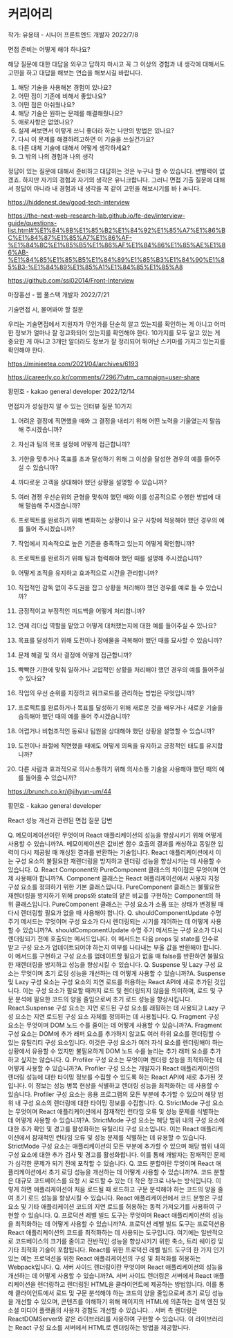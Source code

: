 # 커리어리

작가: 유용태 - 시니어 프론트엔드 개발자 2022/7/8

면접 준비는 어떻게 해야 하나요?

해당 질문에 대한 대답을 외우고 답하지 마시고 꼭 그 이상의 경험과 내 생각에 대해서도 고민을 하고 대답을 해보는 연습을 해보시길 바랍니다.

1. 해당 기술을 사용해본 경험이 있나요?
2. 어떤 점이 기존에 비해서 좋았나요?
3. 어떤 점은 아쉬웠나요?
4. 해당 기술은 원하는 문제를 해결해줬나요?
5. 애로사항은 없었나요?
6. 실제 써보면서 이렇게 쓰니 좋더라 하는 나만의 방법은 있나요?
7. 다시 이 문제를 해결하려고하면 이 기술을 쓰실건가요?
8. 다른 대체 기술에 대해서 어떻게 생각하세요?
9. 그 밖의 나의 경험과 나의 생각

정답이 있는 질문에 대해서 준비하고 대답하는 것은 누구나 할 수 있습니다. 변별력이 없겠죠. 하지만 자기의 경험과 자기의 생각은 유니크합니다. 그러니 면접 기출 질문에 대해서 정답이 아니라 내 경험과 내 생각을 꼭 같이 고민을 해보시기를 바ㅏㄼ니다.

https://hiddenest.dev/good-tech-interview

https://the-next-web-research-lab.github.io/fe-dev/interview-guide/questions-list.html#%E1%84%8B%E1%85%B2%E1%84%92%E1%85%A7%E1%86%BC%E1%84%87%E1%85%A7%E1%86%AF-%E1%84%8C%E1%85%B5%E1%86%AF%E1%84%86%E1%85%AE%E1%86%AB-%E1%84%85%E1%85%B5%E1%84%89%E1%85%B3%E1%84%90%E1%85%B3-%E1%84%89%E1%85%A1%E1%84%85%E1%85%A8

https://github.com/ssi02014/Front-Interview

마장홍선 - 웹 풀스택 개발자 2022/7/21

기술면접 시, 물어봐야 할 질문

우리는 기술면접에서 지원자가 무언가를 단순히 알고 있는지를 확인하는 게 아니고 어떠한 정보가 얼마나 잘 정교화되어 있는지를 확인해야 한다. 10가지를 모두 알고 있는 게 중요한 게 아니고 3개만 알더라도 정보가 잘 정리되어 뛰어난 스키마를 가지고 있는지를 확인해야 한다.

https://minieetea.com/2021/04/archives/6193

https://careerly.co.kr/comments/72967?utm_campaign=user-share

황민호 - kakao general developer 2022/12/14

면접자가 성실한지 알 수 있는 인터뷰 질문 10가지

1. 어려운 결정에 직면했을 때와 그 결정을 내리기 위해 어떤 노력을 기울였는지 말씀해 주시겠습니까?

2. 자신과 팀의 목표 설정에 어떻게 접근합니까?

3. 기한을 맞추거나 목표를 초과 달성하기 위해 그 이상을 달성한 경우의 예를 들어주실 수 있습니까?

4. 까다로운 고객을 상대해야 했던 상황을 설명할 수 있습니까?

5. 여러 경쟁 우선순위의 균형을 맞춰야 했던 때와 이를 성공적으로 수행한 방법에 대해 말씀해 주시겠습니까?

6. 프로젝트를 완료하기 위해 변화하는 상황이나 요구 사항에 적응해야 했던 경우의 예를 들어 주시겠습니까?

7. 작업에서 지속적으로 높은 기준을 충족하고 있는지 어떻게 확인합니까?

8. 프로젝트를 완료하기 위해 팀과 협력해야 했던 때를 설명해 주시겠습니까?

9. 어떻게 조직을 유지하고 효과적으로 시간을 관리합니까?

10. 직접적인 감독 없이 주도권을 잡고 상황을 처리해야 했던 경우를 예로 들 수 있습니까?

11. 긍정적이고 부정적인 피드백을 어떻게 처리합니까?

12. 언제 리더십 역할을 맡았고 어떻게 대처했는지에 대한 예를 들어주실 수 있나요?

13. 목표를 달성하기 위해 도전이나 장애물을 극복해야 했던 때를 묘사할 수 있습니까?

14. 문제 해결 및 의사 결정에 어떻게 접근합니까?

15. 빡빡한 기한에 맞춰 일하거나 고압적인 상황을 처리해야 했던 경우의 예를 들어주실 수 있나요?

16. 작업의 우선 순위를 지정하고 워크로드를 관리하는 방법은 무엇입니까?

17. 프로젝트를 완료하거나 목표를 달성하기 위해 새로운 것을 배우거나 새로운 기술을 습득해야 했던 때의 예를 들어 주시겠습니까?

18. 어렵거나 비협조적인 동료나 팀원을 상대해야 했던 상황을 설명할 수 있습니까?

19. 도전이나 좌절에 직면했을 때에도 어떻게 의욕을 유지하고 긍정적인 태도를 유지합니까?

20. 다른 사람과 효과적으로 의사소통하기 위해 의사소통 기술을 사용해야 했던 때의 예를 들어줄 수 있습니까?

https://brunch.co.kr/@jihyun-um/44

황민호 - kakao general developer

React 성능 개선과 관련된 면접 질문 답변

Q. 메모이제이션이란 무엇이며 React 애플리케이션의 성능을 향상시키기 위해 어떻게 사용할 수 있습니까?A. 메모이제이션은 값비싼 함수 호출의 결과를 캐싱하고 동일한 입력이 다시 제공될 때 캐싱된 결과를 반환하는 기술입니다. React 애플리케이션에서 이는 구성 요소의 불필요한 재렌더링을 방지하고 렌더링 성능을 향상시키는 데 사용할 수 있습니다.
Q. React Component와 PureComponent 클래스의 차이점은 무엇이며 언제 사용해야 합니까?A. Component 클래스는 React 애플리케이션에서 사용자 지정 구성 요소를 정의하기 위한 기본 클래스입니다. PureComponent 클래스는 불필요한 재렌더링을 방지하기 위해 props와 state의 얕은 비교를 구현하는 Component의 하위 클래스입니다. PureComponent 클래스는 구성 요소가 소품 또는 상태가 변경될 때 다시 렌더링할 필요가 없을 때 사용해야 합니다.
Q. shouldComponentUpdate 수명 주기 메서드는 무엇이며 구성 요소가 다시 렌더링되는 시기를 제어하는 데 어떻게 사용할 수 있습니까?A. shouldComponentUpdate 수명 주기 메서드는 구성 요소가 다시 렌더링되기 전에 호출되는 메서드입니다. 이 메서드는 다음 props 및 state를 인수로 받고 구성 요소가 업데이트되어야 하는지 여부를 나타내는 부울 값을 반환해야 합니다. 이 메서드를 구현하고 구성 요소를 업데이트할 필요가 없을 때 false를 반환하면 불필요한 재렌더링을 방지하고 성능을 향상시킬 수 있습니다.
Q. Suspense 및 Lazy 구성 요소는 무엇이며 초기 로딩 성능을 개선하는 데 어떻게 사용할 수 있습니까?A. Suspense 및 Lazy 구성 요소는 구성 요소의 지연 로드를 허용하는 React API에 새로 추가된 것입니다. 이는 구성 요소가 필요할 때까지 로드 및 렌더링되지 않음을 의미하며, 로드 및 구문 분석에 필요한 코드의 양을 줄임으로써 초기 로드 성능을 향상시킵니다. React.Suspense 구성 요소는 지연 로드된 구성 요소를 래핑하는 데 사용되고 Lazy 구성 요소는 지연 로드된 구성 요소 자체를 정의하는 데 사용됩니다.
Q. Fragment 구성 요소는 무엇이며 DOM 노드 수를 줄이는 데 어떻게 사용할 수 있습니까?A. Fragment 구성 요소는 DOM에 추가 래퍼 요소를 추가하지 않고도 여러 하위 요소를 렌더링할 수 있는 유틸리티 구성 요소입니다. 이것은 구성 요소가 여러 자식 요소를 렌더링해야 하는 상황에서 유용할 수 있지만 불필요하게 DOM 노드 수를 늘리는 추가 래퍼 요소를 추가하고 싶지는 않습니다.
Q. Profiler 구성 요소는 무엇이며 렌더링 성능을 최적화하는 데 어떻게 사용할 수 있습니까?A. Profiler 구성 요소는 개발자가 React 애플리케이션의 렌더링 성능에 대한 타이밍 정보를 수집할 수 있도록 하는 React API에 새로 추가된 것입니다. 이 정보는 성능 병목 현상을 식별하고 렌더링 성능을 최적화하는 데 사용할 수 있습니다. Profiler 구성 요소는 응용 프로그램의 모든 부분에 추가할 수 있으며 해당 범위 내 구성 요소의 렌더링에 대한 타이밍 정보를 수집합니다.
Q. StrictMode 구성 요소는 무엇이며 React 애플리케이션에서 잠재적인 런타임 오류 및 성능 문제를 식별하는 데 어떻게 사용할 수 있습니까?A. StrictMode 구성 요소는 해당 범위 내의 구성 요소에 대한 추가 확인 및 경고를 활성화하는 유틸리티 구성 요소입니다. 이는 React 애플리케이션에서 잠재적인 런타임 오류 및 성능 문제를 식별하는 데 유용할 수 있습니다. StrictMode 구성 요소는 애플리케이션의 모든 부분에 추가할 수 있으며 해당 범위 내의 구성 요소에 대한 추가 검사 및 경고를 활성화합니다. 이를 통해 개발자는 잠재적인 문제가 심각한 문제가 되기 전에 포착할 수 있습니다.
Q. 코드 분할이란 무엇이며 React 애플리케이션에서 초기 로딩 성능을 개선하는 데 어떻게 사용할 수 있습니까?A. 코드 분할은 대규모 코드베이스를 요청 시 로드할 수 있는 더 작은 청크로 나누는 방식입니다. 이렇게 하면 애플리케이션이 처음 로드될 때 로드하고 구문 분석해야 하는 코드의 양을 줄여 초기 로드 성능을 향상시킬 수 있습니다. React 애플리케이션에서 코드 분할은 구성 요소 및 기타 애플리케이션 코드의 지연 로드를 허용하는 동적 가져오기를 사용하여 구현할 수 있습니다.
Q. 프로덕션 레벨 빌드 도구는 무엇이며 React 애플리케이션의 성능을 최적화하는 데 어떻게 사용할 수 있습니까?A. 프로덕션 레벨 빌드 도구는 프로덕션용 React 애플리케이션의 코드를 최적화하는 데 사용되는 도구입니다. 여기에는 일반적으로 코드베이스의 크기를 줄이고 전반적인 성능을 향상시키기 위한 축소, 트리 쉐이킹 및 기타 최적화 기술이 포함됩니다. React를 위한 프로덕션 레벨 빌드 도구의 한 가지 인기 있는 예는 프로덕션을 위한 React 애플리케이션의 구성 및 최적화를 허용하는 Webpack입니다.
Q. 서버 사이드 렌더링이란 무엇이며 React 애플리케이션의 성능을 개선하는 데 어떻게 사용할 수 있습니까?A. 서버 사이드 렌더링은 서버에서 React 애플리케이션을 렌더링하고 렌더링된 HTML을 클라이언트에 제공하는 방법입니다. 이를 통해 클라이언트에서 로드 및 구문 분석해야 하는 코드의 양을 줄임으로써 초기 로딩 성능을 개선할 수 있으며, 콘텐츠를 이해하기 위해 페이지의 HTML에 의존하는 검색 엔진 및 소셜 미디어 플랫폼의 사용자 경험도 개선할 수 있습니다. . 서버 측 렌더링은 ReactDOMServer와 같은 라이브러리를 사용하여 구현할 수 있습니다. 이 라이브러리는 React 구성 요소를 서버에서 HTML로 렌더링하는 방법을 제공합니다.